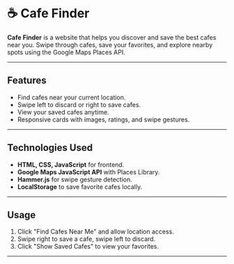 # ☕️ Cafe Finder 

**Cafe Finder** is a website that helps you discover and save the best cafes near you. Swipe through cafes, save your favorites, and explore nearby spots using the Google Maps Places API.

---

## Features

- Find cafes near your current location.  
- Swipe left to discard or right to save cafes.  
- View your saved cafes anytime.  
- Responsive cards with images, ratings, and swipe gestures.  

---

## Technologies Used

- **HTML, CSS, JavaScript** for frontend.  
- **Google Maps JavaScript API** with Places Library.  
- **Hammer.js** for swipe gesture detection.  
- **LocalStorage** to save favorite cafes locally.

---

## Usage
1. Click "Find Cafes Near Me" and allow location access.
2. Swipe right to save a cafe, swipe left to discard.
3. Click "Show Saved Cafes" to view your favorites.

---
